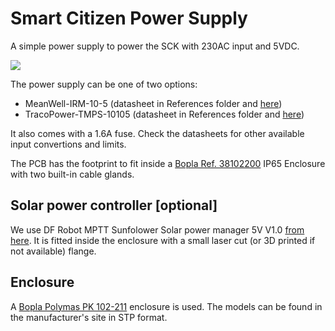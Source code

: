 Smart Citizen Power Supply
========================

A simple power supply to power the SCK with 230AC input and 5VDC.

![](https://i.imgur.com/50JsH5A.jpg)

The power supply can be one of two options:

- MeanWell-IRM-10-5 (datasheet in References folder and [here](https://www.meanwell.com/Upload/PDF/IRM-10/IRM-10-SPEC.PDF))
- TracoPower-TMPS-10105 (datasheet in References folder and [here](https://www.tracopower.com/products/tmps10.pdf))

It also comes with a 1.6A fuse. Check the datasheets for other available input convertions and limits.

The PCB has the footprint to fit inside a [Bopla Ref. 38102200](https://octopart.com/search?q=bopla+38102200) IP65 Enclosure with two built-in cable glands. 

## Solar power controller [optional]

We use DF Robot MPTT Sunfolower Solar power manager 5V V1.0 [from here](https://wiki.dfrobot.com/Solar_Power_Manager_5V_SKU__DFR0559). It is fitted inside the enclosure with a small laser cut (or 3D printed if not available) flange.

## Enclosure

A [Bopla Polymas PK 102-211](https://www.bopla.de/en/enclosure-technology/product/euromas-polymas/euromas-polymas-enclosures/pk-102-211.html) enclosure is used. The models can be found in the manufacturer's site in STP format.
